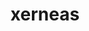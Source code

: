 ---
id: 716
title: xerneas
types: [fairy]
image: https://raw.githubusercontent.com/PokeAPI/sprites/master/sprites/pokemon/716.png
---